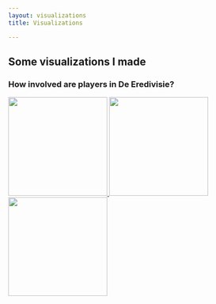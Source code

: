 ```yaml
---
layout: visualizations
title: Visualizations

---
```

## Some visualizations I made

### How involved are players in De Eredivisie?
<a href="https://raw.githubusercontent.com/RobinKoetsier/robinkoetsier.github.io/master/assets/img/visualizations/belangrijk.png">
<img src="https://raw.githubusercontent.com/RobinKoetsier/robinkoetsier.github.io/master/assets/img/visualizations/belangrijk.png"
     style="width:200px">
</a><a href="https://raw.githubusercontent.com/RobinKoetsier/robinkoetsier.github.io/master/assets/img/visualizations/xGChain.png">
<img src="https://raw.githubusercontent.com/RobinKoetsier/robinkoetsier.github.io/master/assets/img/visualizations/xGChain.png"
     style="width:200px">
</a>

<a href="https://raw.githubusercontent.com/RobinKoetsier/robinkoetsier.github.io/master/assets/img/visualizations/xG.png">
<img src="https://raw.githubusercontent.com/RobinKoetsier/robinkoetsier.github.io/master/assets/img/visualizations/xG.png"
     style="width:200px">










